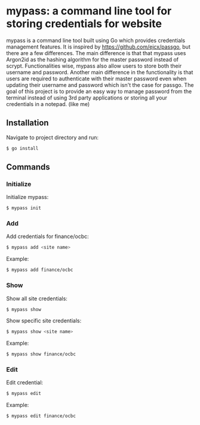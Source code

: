 # mypass: a command line tool for storing credentials for website

mypass is a command line tool built using Go which provides credentials management features. It is inspired by https://github.com/ejcx/passgo, but there are a few differences. The main difference is that that mypass uses Argon2id as the hashing algorithm for the master password instead of scrypt. Functionalities wise, mypass also allow users to store both their username and password. Another main difference in the functionality is that users are required to authenticate with their master password even when updating their username and password which isn't the case for passgo. The goal of this project is to provide an easy way to manage password from the terminal instead of using 3rd party applications or storing all your credentials in a notepad. (like me) 

## Installation

Navigate to project directory and run:

```bash
$ go install
```

## Commands

### Initialize

Initialize mypass:

```bash
$ mypass init
```

### Add

Add credentials for finance/ocbc:

```bash
$ mypass add <site name>
```

Example:

```bash
$ mypass add finance/ocbc
```

### Show

Show all site credentials:

```bash
$ mypass show
```

Show specific site credentials:

```bash
$ mypass show <site name>
```

Example:

```bash
$ mypass show finance/ocbc
```

### Edit

Edit credential:

```bash
$ mypass edit
```

Example:

```bash
$ mypass edit finance/ocbc
```




